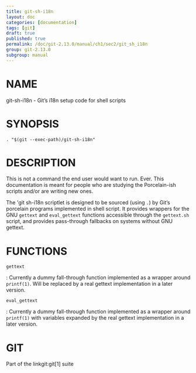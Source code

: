 ```yaml
---
title: git-sh-i18n
layout: doc
categories: [documentation]
tags: [git]
draft: true
published: true
permalink: /doc/git-2.13.0/manual/ch1/sec2/git_sh_i18n
group: git-2.13.0
subgroup: manual
---
```


NAME
====

git-sh-i18n - Git’s i18n setup code for shell scripts

SYNOPSIS
========

    . "$(git --exec-path)/git-sh-i18n"

DESCRIPTION
===========

This is not a command the end user would want to run. Ever. This documentation is meant for people who are studying the Porcelain-ish scripts and/or are writing new ones.

The 'git sh-i18n scriptlet is designed to be sourced (using `.`) by Git’s porcelain programs implemented in shell script. It provides wrappers for the GNU `gettext` and `eval_gettext` functions accessible through the `gettext.sh` script, and provides pass-through fallbacks on systems without GNU gettext.

FUNCTIONS
=========

`gettext`

:   Currently a dummy fall-through function implemented as a wrapper around `printf(1)`. Will be replaced by a real gettext implementation in a later version.

`eval_gettext`

:   Currently a dummy fall-through function implemented as a wrapper around `printf(1)` with variables expanded by the real gettext implementation in a later version.

GIT
===

Part of the linkgit:git\[1\] suite
